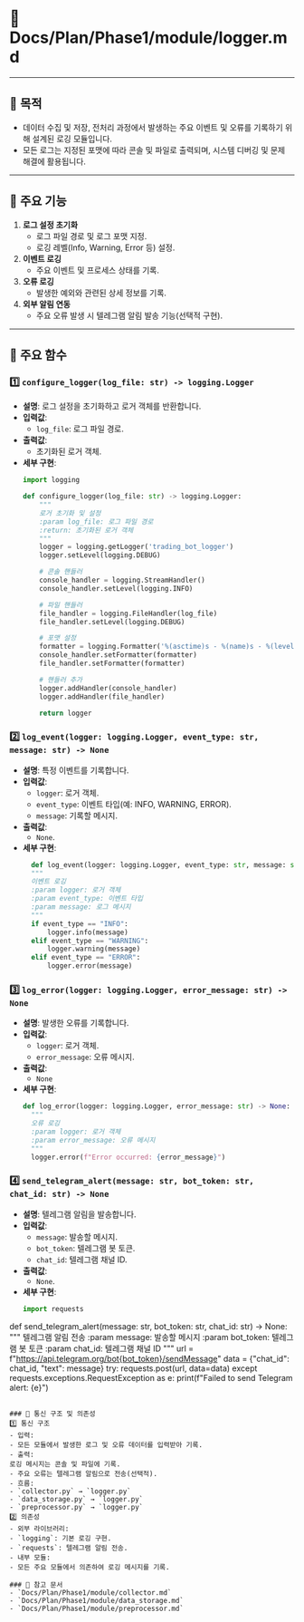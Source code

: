 # 📁 Docs/Plan/Phase1/module/logger.md

---

## 📌 목적
- 데이터 수집 및 저장, 전처리 과정에서 발생하는 주요 이벤트 및 오류를 기록하기 위해 설계된 로깅 모듈입니다.
- 모든 로그는 지정된 포맷에 따라 콘솔 및 파일로 출력되며, 시스템 디버깅 및 문제 해결에 활용됩니다.

---

## 📁 주요 기능
1. **로그 설정 초기화**
   - 로그 파일 경로 및 로그 포맷 지정.
   - 로깅 레벨(Info, Warning, Error 등) 설정.
2. **이벤트 로깅**
   - 주요 이벤트 및 프로세스 상태를 기록.
3. **오류 로깅**
   - 발생한 예외와 관련된 상세 정보를 기록.
4. **외부 알림 연동**
   - 주요 오류 발생 시 텔레그램 알림 발송 기능(선택적 구현).

---

## 🧩 주요 함수

### 1️⃣ `configure_logger(log_file: str) -> logging.Logger`
- **설명**: 로그 설정을 초기화하고 로거 객체를 반환합니다.
- **입력값**:
  - `log_file`: 로그 파일 경로.
- **출력값**:
  - 초기화된 로거 객체.
- **세부 구현**:
  ```python
  import logging

  def configure_logger(log_file: str) -> logging.Logger:
      """
      로거 초기화 및 설정
      :param log_file: 로그 파일 경로
      :return: 초기화된 로거 객체
      """
      logger = logging.getLogger('trading_bot_logger')
      logger.setLevel(logging.DEBUG)

      # 콘솔 핸들러
      console_handler = logging.StreamHandler()
      console_handler.setLevel(logging.INFO)

      # 파일 핸들러
      file_handler = logging.FileHandler(log_file)
      file_handler.setLevel(logging.DEBUG)

      # 포맷 설정
      formatter = logging.Formatter('%(asctime)s - %(name)s - %(levelname)s - %(message)s')
      console_handler.setFormatter(formatter)
      file_handler.setFormatter(formatter)

      # 핸들러 추가
      logger.addHandler(console_handler)
      logger.addHandler(file_handler)

      return logger
  ```

### 2️⃣ `log_event(logger: logging.Logger, event_type: str, message: str) -> None`
- **설명**: 특정 이벤트를 기록합니다.
- **입력값**:
  - `logger`: 로거 객체.
  - `event_type`: 이벤트 타입(예: INFO, WARNING, ERROR).
  - `message`: 기록할 메시지.
- **출력값**:
  - `None`.
- **세부 구현**:
  ```python
    def log_event(logger: logging.Logger, event_type: str, message: str) -> None:
    """
    이벤트 로깅
    :param logger: 로거 객체
    :param event_type: 이벤트 타입
    :param message: 로그 메시지
    """
    if event_type == "INFO":
        logger.info(message)
    elif event_type == "WARNING":
        logger.warning(message)
    elif event_type == "ERROR":
        logger.error(message)
  ```

### 3️⃣ `log_error(logger: logging.Logger, error_message: str) -> None`
- **설명**: 발생한 오류를 기록합니다.
- **입력값**:
  - `logger`: 로거 객체.
  - `error_message`: 오류 메시지.
- **출력값**:
  - `None`
- **세부 구현**:
  ```python
  def log_error(logger: logging.Logger, error_message: str) -> None:
    """
    오류 로깅
    :param logger: 로거 객체
    :param error_message: 오류 메시지
    """
    logger.error(f"Error occurred: {error_message}")

### 4️⃣ `send_telegram_alert(message: str, bot_token: str, chat_id: str) -> None`
- **설명**: 텔레그램 알림을 발송합니다.
- **입력값**:
  - `message`: 발송할 메시지.
  - `bot_token`: 텔레그램 봇 토큰.
  - `chat_id`: 텔레그램 채널 ID.
- **출력값**:
  - `None`.
- **세부 구현**:
  ```python
  import requests

def send_telegram_alert(message: str, bot_token: str, chat_id: str) -> None:
    """
    텔레그램 알림 전송
    :param message: 발송할 메시지
    :param bot_token: 텔레그램 봇 토큰
    :param chat_id: 텔레그램 채널 ID
    """
    url = f"https://api.telegram.org/bot{bot_token}/sendMessage"
    data = {"chat_id": chat_id, "text": message}
    try:
        requests.post(url, data=data)
    except requests.exceptions.RequestException as e:
        print(f"Failed to send Telegram alert: {e}")
  ```

### 🔗 통신 구조 및 의존성
1️⃣ 통신 구조
- 입력:
  - 모든 모듈에서 발생한 로그 및 오류 데이터를 입력받아 기록.
- 출력:
로깅 메시지는 콘솔 및 파일에 기록.
  - 주요 오류는 텔레그램 알림으로 전송(선택적).
- 흐름:
  - `collector.py` → `logger.py`
  - `data_storage.py` → `logger.py`
  - `preprocessor.py` → `logger.py`
2️⃣ 의존성
- 외부 라이브러리:
  - `logging`: 기본 로깅 구현.
  - `requests`: 텔레그램 알림 전송.
- 내부 모듈:
  - 모든 주요 모듈에서 의존하여 로깅 메시지를 기록.

### 📘 참고 문서
- `Docs/Plan/Phase1/module/collector.md`
- `Docs/Plan/Phase1/module/data_storage.md`
- `Docs/Plan/Phase1/module/preprocessor.md`
